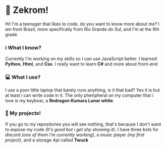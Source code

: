 # 🐉 Zekrom!

Hi! I'm a teenager that likes to code, do you want to know more about me?
I am from Brazil, more specifically from Rio Grande do Sul, and I'm at the 9th grade

### ℹ️ What I know?

Currently I'm working on my skills so I can use JavaScript better. I learned **Python**, **Html**, and **Css**. I really want to learn **C#** and more about front-end

### 💻 What I use? 

I use a poor little laptop that barely runs anything, is it that bad? Yes it is but at least i can write code in it. The only pheripheral on my computer that i love is my keyboar, a **Redragon Kumara Lunar white**

### 📒 My projects!

If you go to my repositories you will see nothing, that's because I don't want to expose my code *(It's good but i get shy showing it)*. I have three bots for discord *(one of them I'm currently working)*, a music player *(my first project)*, and a storage Api called **Twuck**
